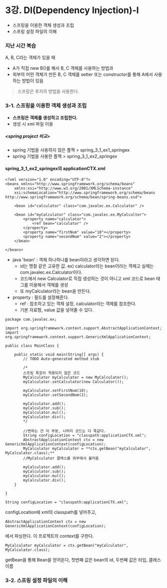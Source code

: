 ﻿# 3강. DI(Dependency Injection)-I

- 스프링을 이용한 객체 생성과 조립
- 스프링 설정 파일의 이해

### 지난 시간 복습

A, B, C라는 객체가 있을 때
 - A가 직접 new B()를 해서 B, C 객체를 사용하는 방법과
 - 외부의 어떤 객체가 만든 B, C 객체를 setter 또는 constructor를 통해 A에서 사용하는 방법이 있음
> 스프링은 후자의 방법을 사용한다.

### 3-1. 스프링을 이용한 객체 생성과 조립

- **스프링은 객체를 생성하고 조립한다.**
- 생성 시 xml 파일 이용

##### <spring project 비교> 
- spring 기법을 사용하지 않은 플젝 > spring_3_1_ex1_springex
- spring 기법을 사용한 플젝 > spring_3_1_ex2_springex

#### spring_3_1_ex2_springex의 applicationCTX.xml
```
<?xml version="1.0" encoding="UTF-8"?>
<beans xmlns="http://www.springframework.org/schema/beans"
	xmlns:xsi="http://www.w3.org/2001/XMLSchema-instance"
	xsi:schemaLocation="http://www.springframework.org/schema/beans http://www.springframework.org/schema/bean/spring-beans.xsd">

	<bean id="calculator" class="com.javalec.ex.Calculator" />
	
	<bean id="myCalculator" class="com.javalec.ex.MyCalcultor">
		<property name="calculator">
			<ref bean="calculator" />
		</property>
		<property name="firstNum" value="10"></property>
		<property name="secondNum" value="2"></property>
	</bean>

</beans>
```

- java 'bean' : 객체 하나하나를 bean이라고 생각하면 된다.
  - id는 명찰 같은 고유한 값. ex) calculator라는 bean이라는 객체고 실체는 com.javalec.ex.Calculator이다.
  - 코드에서 new Calculator로 직접 생성하는 것이 아니고 xml 코드로 bean 태그를 이용해서 객체를 생성
  - 또 myCalculator라는 bean을 만든다.
- property : 필드를 설정해준다.
  - ref : 참조하고 있는 객체 설정, calculator라는 객체를 참조한다.
  - 기본 자료형, value 값을 넣어줄 수 있다.

```
package com.javalec.ex;

import org.springframework.context.support.AbstractApplicationContext;
import org.springframework.context.support.GenericXmlApplicationContext;

public class MainClass {

	public static void main(String[] args) {
		// TODO Auto-generated method stub

		/*
		스프링 특징이 적용되지 않은 코드
		MyCalculator myCalculator = new MyCalculator();
		myCalculator.setCalculator(new Calculator());
		
		myCalculator.setFirstNum(10);
		myCalculator.setSecondNum(2);
		
		myCalculator.add();
		myCalculator.sub();
		myCalculator.mul();
		myCalculator.div();
		*/
		
		//변하는 건 이 부분, 나머지 코드는 다 똑같다.
		String configLocation = "classpath:applicationCTX.xml";
		AbstractApplicationContext ctx = new GenericXmlApplicationContext(configLocation);
		MyCalculator myCalculator = **ctx.getBean("myCalculator", MyCalculator.class);**
		//MyCalculator 클래스를 외부에서 불러옴
		
		myCalculator.add();
		myCalculator.sub();
		myCalculator.mul();
		myCalculator.div();
	}

}
```
```
String configLocation = "classpath:applicationCTX.xml";
```
configLocation에 xml의 classpath를 넣어주고, 
```
AbstractApplicationContext ctx = new GenericXmlApplicationContext(configLocation); 
```
에서 파싱한다. 이 프로젝트의 context를 구한다.
```
MyCalculator myCalculator = ctx.getBean("myCalculator", MyCalculator.class); 
```
getBean을 통해 Bean을 얻어온다, 첫번째 값은 bean의 id, 두번째 값은 타입, 클래스 이름

### 3-2. 스프링 설정 파일의 이해